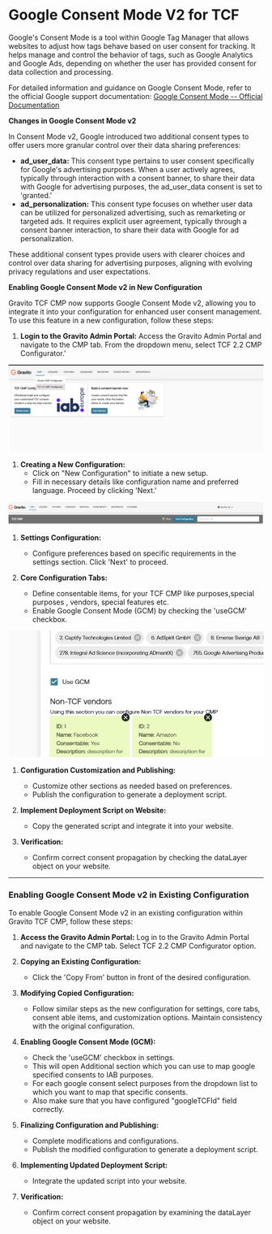 # Google Consent Mode V2 for TCF

Google's Consent Mode is a tool within Google Tag Manager that allows websites to adjust how tags behave based on user consent for tracking. It helps manage and control the behavior of tags, such as Google Analytics and Google Ads, depending on whether the user has provided consent for data collection and processing.

For detailed information and guidance on Google Consent Mode, refer to the official Google support documentation: [Google Consent Mode -- Official Documentation](https://support.google.com/analytics/answer/9976101?hl=en)

**Changes in Google Consent Mode v2**

In Consent Mode v2, Google introduced two additional consent types to offer users more granular control over their data sharing preferences:

- **ad_user_data:** This consent type pertains to user consent specifically for Google's advertising purposes. When a user actively agrees, typically through interaction with a consent banner, to share their data with Google for advertising purposes, the ad_user_data consent is set to 'granted.'
- **ad_personalization:** This consent type focuses on whether user data can be utilized for personalized advertising, such as remarketing or targeted ads. It requires explicit user agreement, typically through a consent banner interaction, to share their data with Google for ad personalization.

These additional consent types provide users with clearer choices and control over data sharing for advertising purposes, aligning with evolving privacy regulations and user expectations.

**Enabling Google Consent Mode v2 in New Configuration**

Gravito TCF CMP now supports Google Consent Mode v2, allowing you to integrate it into your configuration for enhanced user consent management. To use this feature in a new configuration, follow these steps:

1.  **Login to the Gravito Admin Portal:** Access the Gravito Admin Portal and navigate to the CMP tab. From the dropdown menu, select TCF 2.2 CMP Configurator.'

![](../img/tcf_configurator.png)

1.  **Creating a New Configuration:**
    - Click on "New Configuration" to initiate a new setup.
    - Fill in necessary details like configuration name and preferred language. Proceed by clicking 'Next.'

![](../img/newconfiguration.png)

1.  **Settings Configuration:**

    - Configure preferences based on specific requirements in the settings section. Click 'Next' to proceed.

1.  **Core Configuration Tabs:**
    - Define consentable items, for your TCF CMP like purposes,special purposes , vendors, special features etc.
    - Enable Google Consent Mode (GCM) by checking the 'useGCM' checkbox.

![](../img/gcmsettings.png)

1.  **Configuration Customization and Publishing:**

    - Customize other sections as needed based on preferences.
    - Publish the configuration to generate a deployment script.

1.  **Implement Deployment Script on Website:**

    - Copy the generated script and integrate it into your website.

1.  **Verification:**
    - Confirm correct consent propagation by checking the dataLayer object on your website.

---

### **Enabling Google Consent Mode v2 in Existing Configuration** 

To enable Google Consent Mode v2 in an existing configuration within Gravito TCF CMP, follow these steps:

1.  **Access the Gravito Admin Portal:** Log in to the Gravito Admin Portal and navigate to the CMP tab. Select TCF 2.2 CMP Configurator option.

1.  **Copying an Existing Configuration:**

    - Click the 'Copy From' button in front of the desired configuration.

1.  **Modifying Copied Configuration:**

    - Follow similar steps as the new configuration for settings, core tabs, consent able items, and customization options. Maintain consistency with the original configuration.

1.  **Enabling Google Consent Mode (GCM):**

    - Check the 'useGCM' checkbox in settings.
    - This will open Additional section which you can use to map google specified consents to IAB purposes.
    - For each google consent select purposes from the dropdown list to which you want to map that specific consents.
    - Also make sure that you have configured "googleTCFId" field correctly.

1.  **Finalizing Configuration and Publishing:**

    - Complete modifications and configurations.
    - Publish the modified configuration to generate a deployment script.

1.  **Implementing Updated Deployment Script:**

    - Integrate the updated script into your website.

1.  **Verification:**
    - Confirm correct consent propagation by examining the dataLayer object on your website.
